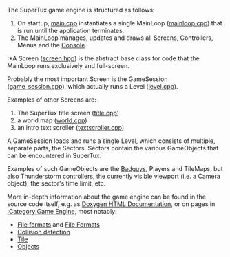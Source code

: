 The SuperTux game engine is structured as follows:

1.  On startup, [main.cpp](http://supertux.lethargik.org/svn/supertux/trunk/supertux/src/main.cpp) instantiates a single MainLoop ([mainloop.cpp](http://supertux.lethargik.org/svn/supertux/trunk/supertux/src/mainloop.cpp)) that is run until the application terminates.
2.  The MainLoop manages, updates and draws all Screens, Controllers, Menus and the [Console](Console "wikilink").

:\*A Screen ([screen.hpp](http://supertux.lethargik.org/svn/supertux/trunk/supertux/src/screen.hpp)) is the abstract base class for code that the MainLoop runs exclusively and full-screen.

  
Probably the most important Screen is the GameSession ([game\_session.cpp](http://supertux.lethargik.org/svn/supertux/trunk/supertux/src/game_session.cpp)), which actually runs a Level ([level.cpp](http://supertux.lethargik.org/svn/supertux/trunk/supertux/src/level.cpp)).

Examples of other Screens are:

1.  The SuperTux title screen ([title.cpp](http://supertux.lethargik.org/svn/supertux/trunk/supertux/src/title.cpp))
2.  a world map ([world.cpp](http://supertux.lethargik.org/svn/supertux/trunk/supertux/src/world.cpp))
3.  an intro text scroller ([textscroller.cpp](http://supertux.lethargik.org/svn/supertux/trunk/supertux/src/textscroller.cpp))

<!-- -->

  
A GameSession loads and runs a single Level, which consists of multiple, separate parts, the Sectors. Sectors contain the various GameObjects that can be encountered in SuperTux.

Examples of such GameObjects are the [Badguys](Badguys "wikilink"), Players and TileMaps, but also Thunderstorm controllers, the currently visible viewport (i.e. a Camera object), the sector's time limit, etc.

More in-depth information about the game engine can be found in the source code itself, e.g. as [Doxygen HTML Documentation](http://supertux.lethargik.org/development/doxygen/html/), or on pages in [:Category:Game Engine](:Category:Game_Engine "wikilink"), most notably:

-   [File formats](File_formats "wikilink") and [File Formats](:Category:File_Formats "wikilink")
-   [Collision detection](Collision_detection "wikilink")
-   [Tile](Tile "wikilink")
-   [Objects](Objects "wikilink")